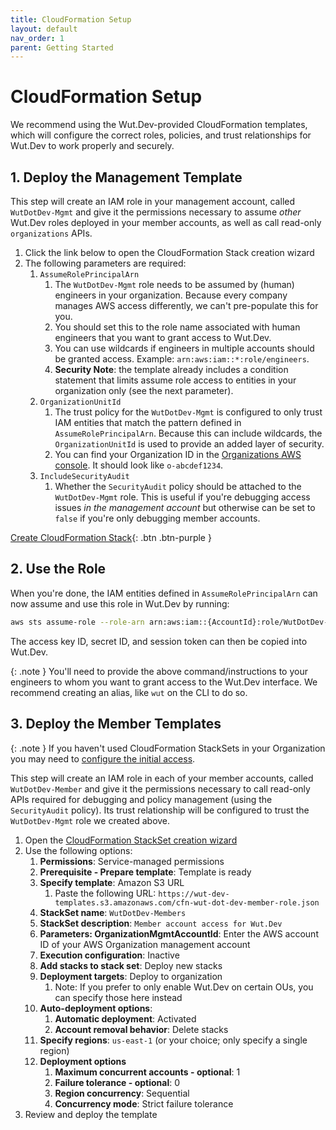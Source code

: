 ```yaml
---
title: CloudFormation Setup
layout: default
nav_order: 1
parent: Getting Started
---
```


# CloudFormation Setup

We recommend using the Wut.Dev-provided CloudFormation templates, which will configure the correct roles, policies, and trust relationships for Wut.Dev to work properly and securely.

## 1. Deploy the Management Template

This step will create an IAM role in your management account, called `WutDotDev-Mgmt` and give it the permissions necessary to assume _other_ Wut.Dev roles deployed in your member accounts, as well as call read-only `organizations` APIs.

1. Click the link below to open the CloudFormation Stack creation wizard
1. The following parameters are required:
    1. `AssumeRolePrincipalArn`
        1. The `WutDotDev-Mgmt` role needs to be assumed by (human) engineers in your organization. Because every company manages AWS access differently, we can't pre-populate this for you.
        1. You should set this to the role name associated with human engineers that you want to grant access to Wut.Dev.
        1. You can use wildcards if engineers in multiple accounts should be granted access. Example: `arn:aws:iam::*:role/engineers`.
        1. **Security Note**: the template already includes a condition statement that limits assume role access to entities in your organization only (see the next parameter).
    1. `OrganizationUnitId`
        1. The trust policy for the `WutDotDev-Mgmt` is configured to only trust IAM entities that match the pattern defined in `AssumeRolePrincipalArn`. Because this can include wildcards, the `OrganizationUnitId` is used to provide an added layer of security.
        1. You can find your Organization ID in the [Organizations AWS console](https://console.aws.amazon.com/organizations/v2/home/accounts). It should look like `o-abcdef1234`.
    1. `IncludeSecurityAudit`
        1. Whether the `SecurityAudit` policy should be attached to the `WutDotDev-Mgmt` role. This is useful if you're debugging access issues _in the management account_ but otherwise can be set to `false` if you're only debugging member accounts.

[Create CloudFormation Stack](https://console.aws.amazon.com/cloudformation/home?region=us-east-1#/stacks/quickcreate?templateURL=https://wut-dev-templates.s3.amazonaws.com/cfn-wut-dot-dev-mgmt-role.json&stackName=WutDotDev-Mgmt&param_AssumeRolePrincipalArn=replace-me&param_OrganizationUnitId=replace-me){: .btn .btn-purple }

## 2. Use the Role

When you're done, the IAM entities defined in `AssumeRolePrincipalArn` can now assume and use this role in Wut.Dev by running:

```bash
aws sts assume-role --role-arn arn:aws:iam::{AccountId}:role/WutDotDev-Mgmt --role-session-name WutDotDev
```

The access key ID, secret ID, and session token can then be copied into Wut.Dev.

{: .note }
You'll need to provide the above command/instructions to your engineers to whom you want to grant access to the Wut.Dev interface. We recommend creating an alias, like `wut` on the CLI to do so.

## 3. Deploy the Member Templates

{: .note }
If you haven't used CloudFormation StackSets in your Organization you may need to [configure the initial access](https://docs.aws.amazon.com/organizations/latest/userguide/services-that-can-integrate-cloudformation.html).

This step will create an IAM role in each of your member accounts, called `WutDotDev-Member` and give it the permissions necessary to call read-only APIs required for debugging and policy management (using the `SecurityAudit` policy). Its trust relationship will be configured to trust the `WutDotDev-Mgmt` role we created above.

1. Open the [CloudFormation StackSet creation wizard](https://console.aws.amazon.com/cloudformation/home?#/stacksets/create)
1. Use the following options:
    1. **Permissions**: Service-managed permissions
    1. **Prerequisite - Prepare template**: Template is ready
    1. **Specify template**: Amazon S3 URL
        1. Paste the following URL: `https://wut-dev-templates.s3.amazonaws.com/cfn-wut-dot-dev-member-role.json`
    1. **StackSet name**: `WutDotDev-Members`
    1. **StackSet description**: `Member account access for Wut.Dev`
    1. **Parameters: OrganizationMgmtAccountId**: Enter the AWS account ID of your AWS Organization management account
    1. **Execution configuration**: Inactive
    1. **Add stacks to stack set**: Deploy new stacks
    1. **Deployment targets**: Deploy to organization
        1. Note: If you prefer to only enable Wut.Dev on certain OUs, you can specify those here instead
    1. **Auto-deployment options**:
        1. **Automatic deployment**: Activated
        1. **Account removal behavior**: Delete stacks
    1. **Specify regions**: `us-east-1` (or your choice; only specify a single region)
    1. **Deployment options**
        1. **Maximum concurrent accounts - optional**: 1
        1. **Failure tolerance - optional**: 0
        1. **Region concurrency**: Sequential
        1. **Concurrency mode**: Strict failure tolerance
1. Review and deploy the template